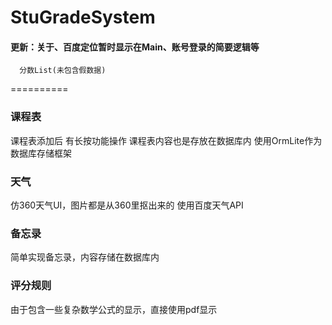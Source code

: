 # StuGradeSystem

#### 更新：关于、百度定位暂时显示在Main、账号登录的简要逻辑等
      分数List(未包含假数据)
==========

### 课程表
  课程表添加后 有长按功能操作
  课程表内容也是存放在数据库内 使用OrmLite作为数据库存储框架
  
### 天气
  仿360天气UI，图片都是从360里抠出来的
  使用百度天气API

### 备忘录
  简单实现备忘录，内容存储在数据库内

### 评分规则
  由于包含一些复杂数学公式的显示，直接使用pdf显示
